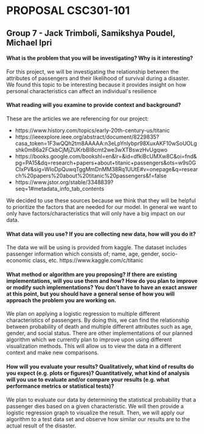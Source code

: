 
<h1>PROPOSAL CSC301-101</h1>

<h2>Group 7 - Jack Trimboli, Samikshya Poudel, Michael Ipri</h2>

<h4>What is the problem that you will be investigating? Why is it interesting?</h4>
<p>
  For this project, we will be investigating the relationship between the attributes of passengers and their likelihood of survival during a disaster. We found this  topic to be interesting because it provides insight on how personal characteristics can affect an individual's resilience
</p>
<h4>What reading will you examine to provide context and background?</h4>
<p>
  These are the articles we are referencing for our project:
  <ul>
    <li>https://www.history.com/topics/early-20th-century-us/titanic  </li>
    <li>https://ieeexplore.ieee.org/abstract/document/8229835?casa_token=1F3wQQh2tm8AAAAA:n3eLpYnlybpr98XuxAKF10wSoUOLgshk0m86a2FCkbCjMjZUKrbBI8cmt2we3wXTBswzHvUgqwo
</li> <li>https://books.google.com/bookshl=en&lr=&id=dfkiBcUMXw8C&oi=fnd&pg=PA15&dq=research+papers+about+titanic+passengers&ots=w9s0GCIxPV&sig=WIoDpQuwqTggMmDnMM38Rq1UUtE#v=onepage&q=research%20papers%20about%20titanic%20passengers&f=false
 </li>
    <li>https://www.jstor.org/stable/3348839?seq=1#metadata_info_tab_contents</li>
    </ul>

   We decided to use these sources because we think that they will be helpful to prioritize the factors that are needed for our model. In general we want to only have factors/characteristics that will only have a big impact on our data.
</p>
<h4>What data will you use? If you are collecting new data, how will you do it?</h4>
<p>
   The data we will be using is provided from kaggle. The dataset includes passenger information which consists of; name, age, gender, socio-economic class, etc.
   https://www.kaggle.com/c/titanic
</p>
<h4>What method or algorithm are you proposing? If there are existing implementations, will you use them and how? How do you plan to improve or modify such implementations? You don’t have to have an exact answer at this point, but you should have a general sense of how you will approach the problem you are working on.</h4>
<p>
  We plan on applying a logistic regression to multiple different characteristics of passengers. By doing this, we can find the relationship between probability of death and multiple different attributes such as age, gender, and social status. There are other implementations of our planned algorithm which we currently plan to improve upon using different visualization methods. This will allow us to view the data in a different context and make new comparisons.
</p>
<h4>How will you evaluate your results? Qualitatively, what kind of results do you expect (e.g. plots or figures)? Quantitatively, what kind of analysis will you use to evaluate and/or compare your results (e.g. what performance metrics or statistical tests)?</h4>
<p>
  We plan to evaluate our data by determining the statistical probability that a passenger dies based on a given characteristic. We will then provide a logistic regression graph to visualize the result. Then, we will apply our algorithm to a test data set and observe how similar our results are to the actual result of the disaster.
</p>
